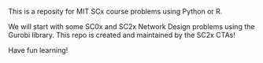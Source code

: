 This is a reposity for MIT SCx course problems using Python or R. 

We will start with some SC0x and SC2x Network Design problems using the Gurobi library. This repo is created and maintained by the SC2x CTAs!

Have fun learning!